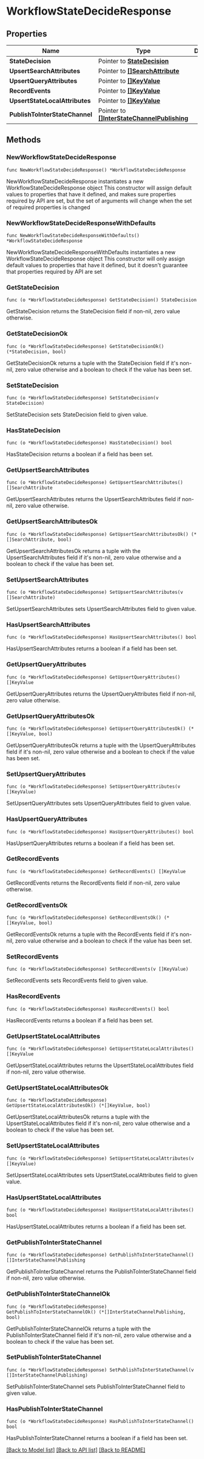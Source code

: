 # WorkflowStateDecideResponse

## Properties

Name | Type | Description | Notes
------------ | ------------- | ------------- | -------------
**StateDecision** | Pointer to [**StateDecision**](StateDecision.md) |  | [optional] 
**UpsertSearchAttributes** | Pointer to [**[]SearchAttribute**](SearchAttribute.md) |  | [optional] 
**UpsertQueryAttributes** | Pointer to [**[]KeyValue**](KeyValue.md) |  | [optional] 
**RecordEvents** | Pointer to [**[]KeyValue**](KeyValue.md) |  | [optional] 
**UpsertStateLocalAttributes** | Pointer to [**[]KeyValue**](KeyValue.md) |  | [optional] 
**PublishToInterStateChannel** | Pointer to [**[]InterStateChannelPublishing**](InterStateChannelPublishing.md) |  | [optional] 

## Methods

### NewWorkflowStateDecideResponse

`func NewWorkflowStateDecideResponse() *WorkflowStateDecideResponse`

NewWorkflowStateDecideResponse instantiates a new WorkflowStateDecideResponse object
This constructor will assign default values to properties that have it defined,
and makes sure properties required by API are set, but the set of arguments
will change when the set of required properties is changed

### NewWorkflowStateDecideResponseWithDefaults

`func NewWorkflowStateDecideResponseWithDefaults() *WorkflowStateDecideResponse`

NewWorkflowStateDecideResponseWithDefaults instantiates a new WorkflowStateDecideResponse object
This constructor will only assign default values to properties that have it defined,
but it doesn't guarantee that properties required by API are set

### GetStateDecision

`func (o *WorkflowStateDecideResponse) GetStateDecision() StateDecision`

GetStateDecision returns the StateDecision field if non-nil, zero value otherwise.

### GetStateDecisionOk

`func (o *WorkflowStateDecideResponse) GetStateDecisionOk() (*StateDecision, bool)`

GetStateDecisionOk returns a tuple with the StateDecision field if it's non-nil, zero value otherwise
and a boolean to check if the value has been set.

### SetStateDecision

`func (o *WorkflowStateDecideResponse) SetStateDecision(v StateDecision)`

SetStateDecision sets StateDecision field to given value.

### HasStateDecision

`func (o *WorkflowStateDecideResponse) HasStateDecision() bool`

HasStateDecision returns a boolean if a field has been set.

### GetUpsertSearchAttributes

`func (o *WorkflowStateDecideResponse) GetUpsertSearchAttributes() []SearchAttribute`

GetUpsertSearchAttributes returns the UpsertSearchAttributes field if non-nil, zero value otherwise.

### GetUpsertSearchAttributesOk

`func (o *WorkflowStateDecideResponse) GetUpsertSearchAttributesOk() (*[]SearchAttribute, bool)`

GetUpsertSearchAttributesOk returns a tuple with the UpsertSearchAttributes field if it's non-nil, zero value otherwise
and a boolean to check if the value has been set.

### SetUpsertSearchAttributes

`func (o *WorkflowStateDecideResponse) SetUpsertSearchAttributes(v []SearchAttribute)`

SetUpsertSearchAttributes sets UpsertSearchAttributes field to given value.

### HasUpsertSearchAttributes

`func (o *WorkflowStateDecideResponse) HasUpsertSearchAttributes() bool`

HasUpsertSearchAttributes returns a boolean if a field has been set.

### GetUpsertQueryAttributes

`func (o *WorkflowStateDecideResponse) GetUpsertQueryAttributes() []KeyValue`

GetUpsertQueryAttributes returns the UpsertQueryAttributes field if non-nil, zero value otherwise.

### GetUpsertQueryAttributesOk

`func (o *WorkflowStateDecideResponse) GetUpsertQueryAttributesOk() (*[]KeyValue, bool)`

GetUpsertQueryAttributesOk returns a tuple with the UpsertQueryAttributes field if it's non-nil, zero value otherwise
and a boolean to check if the value has been set.

### SetUpsertQueryAttributes

`func (o *WorkflowStateDecideResponse) SetUpsertQueryAttributes(v []KeyValue)`

SetUpsertQueryAttributes sets UpsertQueryAttributes field to given value.

### HasUpsertQueryAttributes

`func (o *WorkflowStateDecideResponse) HasUpsertQueryAttributes() bool`

HasUpsertQueryAttributes returns a boolean if a field has been set.

### GetRecordEvents

`func (o *WorkflowStateDecideResponse) GetRecordEvents() []KeyValue`

GetRecordEvents returns the RecordEvents field if non-nil, zero value otherwise.

### GetRecordEventsOk

`func (o *WorkflowStateDecideResponse) GetRecordEventsOk() (*[]KeyValue, bool)`

GetRecordEventsOk returns a tuple with the RecordEvents field if it's non-nil, zero value otherwise
and a boolean to check if the value has been set.

### SetRecordEvents

`func (o *WorkflowStateDecideResponse) SetRecordEvents(v []KeyValue)`

SetRecordEvents sets RecordEvents field to given value.

### HasRecordEvents

`func (o *WorkflowStateDecideResponse) HasRecordEvents() bool`

HasRecordEvents returns a boolean if a field has been set.

### GetUpsertStateLocalAttributes

`func (o *WorkflowStateDecideResponse) GetUpsertStateLocalAttributes() []KeyValue`

GetUpsertStateLocalAttributes returns the UpsertStateLocalAttributes field if non-nil, zero value otherwise.

### GetUpsertStateLocalAttributesOk

`func (o *WorkflowStateDecideResponse) GetUpsertStateLocalAttributesOk() (*[]KeyValue, bool)`

GetUpsertStateLocalAttributesOk returns a tuple with the UpsertStateLocalAttributes field if it's non-nil, zero value otherwise
and a boolean to check if the value has been set.

### SetUpsertStateLocalAttributes

`func (o *WorkflowStateDecideResponse) SetUpsertStateLocalAttributes(v []KeyValue)`

SetUpsertStateLocalAttributes sets UpsertStateLocalAttributes field to given value.

### HasUpsertStateLocalAttributes

`func (o *WorkflowStateDecideResponse) HasUpsertStateLocalAttributes() bool`

HasUpsertStateLocalAttributes returns a boolean if a field has been set.

### GetPublishToInterStateChannel

`func (o *WorkflowStateDecideResponse) GetPublishToInterStateChannel() []InterStateChannelPublishing`

GetPublishToInterStateChannel returns the PublishToInterStateChannel field if non-nil, zero value otherwise.

### GetPublishToInterStateChannelOk

`func (o *WorkflowStateDecideResponse) GetPublishToInterStateChannelOk() (*[]InterStateChannelPublishing, bool)`

GetPublishToInterStateChannelOk returns a tuple with the PublishToInterStateChannel field if it's non-nil, zero value otherwise
and a boolean to check if the value has been set.

### SetPublishToInterStateChannel

`func (o *WorkflowStateDecideResponse) SetPublishToInterStateChannel(v []InterStateChannelPublishing)`

SetPublishToInterStateChannel sets PublishToInterStateChannel field to given value.

### HasPublishToInterStateChannel

`func (o *WorkflowStateDecideResponse) HasPublishToInterStateChannel() bool`

HasPublishToInterStateChannel returns a boolean if a field has been set.


[[Back to Model list]](../README.md#documentation-for-models) [[Back to API list]](../README.md#documentation-for-api-endpoints) [[Back to README]](../README.md)


